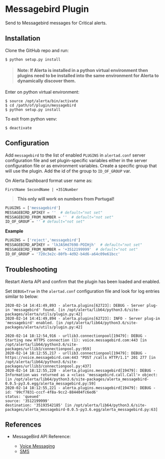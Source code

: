 Messagebird Plugin
===================

Send to Messagebird messages for Critical alerts.

Installation
------------

Clone the GitHub repo and run:

    $ python setup.py install

> #### Note: If Alerta is installed in a python virtual environment then plugins need to be installed into the same environment for Alerta to dynamically discover them. 

Enter on python virtual environment:

    $ source /opt/alerta/bin/activate
    $ cd /path/of/plugin/messagebird
    $ python setup.py install

To exit from python venv:

    $ deactivate

Configuration
-------------

Add `messagebird` to the list of enabled `PLUGINS` in `alertad.conf` server
configuration file and set plugin-specific variables either in the
server configuration file or as environment variables.
Create a specific group that will use the plugin.
Add the id of the group to `ID_OF_GROUP` var.

On Alerta Dashboard format user name as:
```
FirstName SecondName | +351Number	
```
> **This only will work on numbers from Portugal!**


```python
PLUGINS = ['messagebird']
MESSAGEBIRD_APIKEY = ''  # default="not set"
MESSAGEBIRD_FROM_NUMBER = ''  # default="not set"
ID_OF_GROUP = '' # default="not set"
```

**Example**

```python
PLUGINS = ['reject','messagebird']
MESSAGEBIRD_APIKEY = 'lkJASHd7698-POIHjh'  # default="not set"
MESSAGEBIRD_FROM_NUMBER = '+3512199999'  # default="not set"
ID_OF_GROUP = '720c3e2c-80fb-4d92-b4d6-a64c09e61bcc'
```

Troubleshooting
---------------

Restart Alerta API and confirm that the plugin has been loaded and enabled.

Set `DEBUG=True` in the `alertad.conf` configuration file and look for log
entries similar to below:

```
2020-02-14 14:41:49,893 - alerta.plugins[62723]: DEBUG - Server plug-in 'messagebird' found. [in /opt/alerta/lib64/python3.6/site-packages/alerta/utils/plugin.py:42]
2020-02-14 14:41:49,894 - alerta.plugins[62723]: INFO - Server plug-in 'messagebird' enabled. [in /opt/alerta/lib64/python3.6/site-packages/alerta/utils/plugin.py:42]
```
```
2020-02-14 18:12:54,916 - urllib3.connectionpool[19479]: DEBUG - Starting new HTTPS connection (1): voice.messagebird.com:443 [in /opt/alerta/lib64/python3.6/site-packages/urllib3/connectionpool.py:959]
2020-02-14 18:12:55,217 - urllib3.connectionpool[19479]: DEBUG - https://voice.messagebird.com:443 "POST /calls HTTP/1.1" 201 277 [in /opt/alerta/lib64/python3.6/site-packages/urllib3/connectionpool.py:437]
2020-02-14 18:12:55,220 - alerta.plugins.messagebird[19479]: DEBUG - Information was returned as a <class 'messagebird.call.Call'> object: 
[in /opt/alerta/lib64/python3.6/site-packages/alerta_messagebird-0.0.5-py3.6.egg/alerta_messagebird.py:59]
2020-02-14 18:12:55,221 - alerta.plugins.messagebird[19479]: DEBUG - id: '99cf7831-cccf-4f8a-9cc2-884404fc6ed6'
status: 'queued'
source: '3512199999'
destination: '35193542185' [in /opt/alerta/lib64/python3.6/site-packages/alerta_messagebird-0.0.5-py3.6.egg/alerta_messagebird.py:63]
```

References
----------

  * MessageBird API Reference:

    - [Voice Messaging](https://developers.messagebird.com/api/voice-messaging/)
    - [SMS](https://developers.messagebird.com/api/sms-messaging/)
